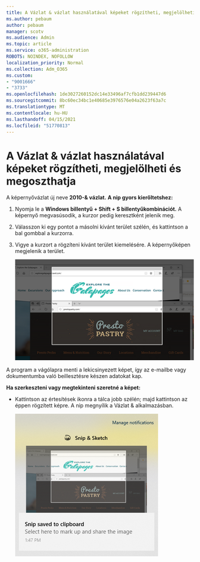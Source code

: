 ```yaml
---
title: A Vázlat & vázlat használatával képeket rögzítheti, megjelölheti és megoszthatja
ms.author: pebaum
author: pebaum
manager: scotv
ms.audience: Admin
ms.topic: article
ms.service: o365-administration
ROBOTS: NOINDEX, NOFOLLOW
localization_priority: Normal
ms.collection: Adm_O365
ms.custom:
- "9001666"
- "3733"
ms.openlocfilehash: 1de3027260152dc14e33496af7cfb1dd239447d6
ms.sourcegitcommit: 8bc60ec34bc1e40685e3976576e04a2623f63a7c
ms.translationtype: MT
ms.contentlocale: hu-HU
ms.lasthandoff: 04/15/2021
ms.locfileid: "51770813"
---
```

# <a name="use-snip--sketch-to-capture-mark-up-and-share-images"></a>A Vázlat & vázlat használatával képeket rögzítheti, megjelölheti és megoszthatja

A képernyővázlat új neve **2010-& vázlat.** **A nip gyors kierőltetshez:**

1. Nyomja le a **Windows billentyű + Shift + S billentyűkombinációt.** A képernyő megvasúsodik, a kurzor pedig keresztként jelenik meg. 

2. Válasszon ki egy pontot a másolni kívánt terület szélén, és kattintson a bal gombbal a kurzorra. 

3. Vigye a kurzort a rögzíteni kívánt terület kiemelésére. A képernyőképen megjelenik a terület.

   ![image of highlighted selection](media/snipone.png)

A program a vágólapra menti a lekicsinyezett képet, így az e-mailbe vagy dokumentumba való beillesztésre készen adatokat kap. 

**Ha szerkeszteni vagy megtekinteni szeretné a képet:** 

- Kattintson az értesítések ikonra a tálca jobb szélén; majd kattintson az éppen rögzített képre. A nip megnyílik a Vázlat & alkalmazásban.

   ![Kép képrészletes alkalmazásban megjelenítve](media/sniptwo.png)
